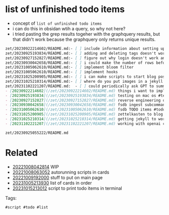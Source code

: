 # list of unfinished todo items

- concept of `list of unfinished todo items`
- i can do this in obsidan wtih a query, so why not here?
- i tried pasting the grep results togeher with the graphquery results, but that didn't work because the graphquery only returns unique results.

```markdown
zet/20230922214602/README.md:- [ ] include information about setting up github actions
zet/20230925193834/README.md:- [ ] adding and deleting tags doesn't work
zet/20230927152827/README.md:- [ ] figure out why login doesn't work and return a token
zet/20230930042658/README.md:- [ ] i could make the number of rows before compressing configurable. i might be able to speed up ingesting data if there is less compressing happening.
zet/20231005062610/README.md:- [ ] implement bloom filter
zet/20231005062610/README.md:- [ ] implement hooks
zet/20231025200905/README.md:- [ ] i can make scripts to start blog posts and copy one file in from zk at a time
zet/20231025210314/README.md:- [ ] where do you put images in a jekyll blog?
zet/20231102221207/README.md:  - [ ] could periodically ask GPT to summarize this file and shrink it
- [20230922214602](/zet/20230922214602/README.md) things i want to implement in zkvr after working on the environment #list
- [20230925193834](/zet/20230925193834/README.md) testing on mac os #test #dotfiles
- [20230927152827](/zet/20230927152827/README.md) reverse engineering obsidian to create an obsidian sync cli tool #program #command #reveng #util
- [20230930042658](/zet/20230930042658/README.md) fsdb ingest subcommand notes #database
- [20231005062610](/zet/20231005062610/README.md) fsdb TODO items #todo #list
- [20231025200905](/zet/20231025200905/README.md) zettelkasten to blog conversion hub #zettelkasten #markdown #web
- [20231025210314](/zet/20231025210314/README.md) getting jekyll to work in the workflow of publishing a blog #idea #web
- [20231102221207](/zet/20231102221207/README.md) working with openai chatgpt prompts #ai
```

` zet/20230925055222/README.md `

# Related

- [20221008042814](/zet/20221008042814/README.md) WIP
- [20221008063052](/zet/20221008063052/README.md) autorunning scripts in cards
- [20221009192000](/zet/20221009192000/README.md) stuff to put on main page
- [20231005213930](/zet/20231005213930/README.md) list of cards in order
- [20231015213012](/zet/20231015213012/README.md) script to print todo items in terminal

Tags:

    #script #todo #list
